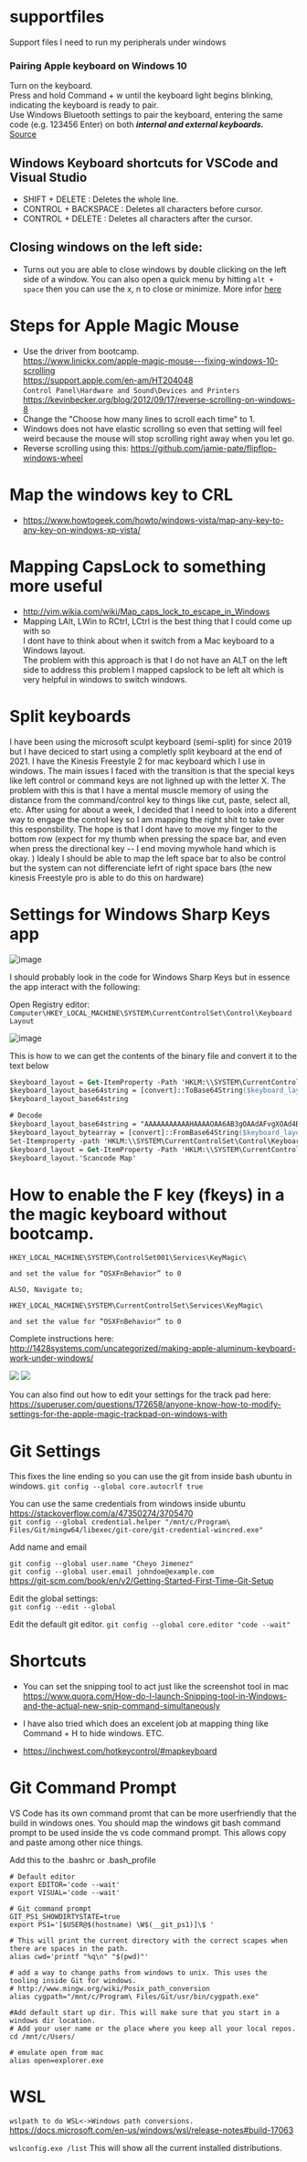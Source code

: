 # supportfiles
Support files I need to run my peripherals under windows


### Pairing Apple keyboard on Windows 10

Turn on the keyboard.  
Press and hold Command + w until the keyboard light begins blinking, indicating the keyboard is ready to pair.  
Use Windows Bluetooth settings to pair the keyboard, entering the same code (e.g. 123456 Enter) on both ***internal and external keyboards.***  
[Source](https://gist.github.com/mcandre/a1c6915d2e338fef6a42e54655d28062)

## Windows Keyboard shortcuts for VSCode and Visual Studio
- SHIFT + DELETE : Deletes the whole line. 
- CONTROL + BACKSPACE : Deletes all characters before cursor.
- CONTROL + DELETE : Deletes all characters after the cursor.

## Closing windows on the left side:
- Turns out you are able to close windows by double clicking on the left side of a window. You can also open a quick menu by hitting `alt + space` then you can use the x, n to close or minimize. More infor [here](https://ux.stackexchange.com/questions/55260/whats-the-point-of-closing-windows-by-double-clicking-their-top-left?newreg=257696e490004174894f6e176940194e)

# Steps for Apple Magic Mouse
- Use the driver from bootcamp.  
https://www.linickx.com/apple-magic-mouse---fixing-windows-10-scrolling  
https://support.apple.com/en-am/HT204048  
`Control Panel\Hardware and Sound\Devices and Printers`
https://kevinbecker.org/blog/2012/09/17/reverse-scrolling-on-windows-8  
- Change the "Choose how many lines to scroll each time" to 1.
- Windows does not have elastic scrolling so even that setting will feel weird because the mouse will stop scrolling right away when you let go.
- Reverse scrolling using this: https://github.com/jamie-pate/flipflop-windows-wheel

# Map the windows key to CRL
- https://www.howtogeek.com/howto/windows-vista/map-any-key-to-any-key-on-windows-xp-vista/

# Mapping CapsLock to something more useful
- http://vim.wikia.com/wiki/Map_caps_lock_to_escape_in_Windows
- Mapping LAlt, LWin to RCtrl, LCtrl is the best thing that I could come up with so  
 I dont have to think about when it switch from a Mac keyboard to a Windows layout.  
 The problem with this approach is that I do not have an ALT on the left side to address this problem I mapped capslock to be left alt which is very helpful in windows to switch windows. 
 
# Split keyboards

I have been using the microsoft sculpt keyboard (semi-split) for since 2019 but I have deciced to start using a completly split keyboard at the end of 2021. I have the Kinesis Freestyle 2 for mac keyboard which I use in windows. The main issues I faced with the transition is that the special keys like left control or command keys are not lighned up with the letter X. The problem with this is that I have a mental muscle memory of using the distance from the command/control key to things like cut, paste, select all, etc. After using for about a week, I decided that I need to look into a diferent way to engage the control key so I am mapping the right shit to take over this responsbility. The hope is that I dont have to move my finger to the bottom row (expect for my thumb when pressing the space bar, and even when press the directional key -- I end moving mywhole hand which is okay. ) Idealy I should be able to map the left space bar to also be control but the system can not differenciate lefrt of right space bars (the new kinesis Freestyle pro is able to do this on hardware)

# Settings for Windows Sharp Keys app
![image](https://user-images.githubusercontent.com/6539412/138482722-139063f4-cab9-48a5-9a00-957ebcd3e951.png)

I should probably look in the code for Windows Sharp Keys but in essence the app interact with the following:

Open Registry editor:
`Computer\HKEY_LOCAL_MACHINE\SYSTEM\CurrentControlSet\Control\Keyboard Layout`

![image](https://user-images.githubusercontent.com/6539412/138485837-fe7ea7c7-4d1c-4203-acdd-f77694058ca8.png)

This is how to we can get the contents of the binary file and convert it to the text below

```ps
$keyboard_layout = Get-ItemProperty -Path 'HKLM:\\SYSTEM\CurrentControlSet\Control\Keyboard Layout'
$keyboard_layout_base64string = [convert]::ToBase64String($keyboard_layout.'Scancode Map')
$keyboard_layout_base64string 


```
```ps
# Decode
$keyboard_layout_base64string = "AAAAAAAAAAAHAAAAOAA6AB3gOAAdAFvgXOAd4B3gNgBj4F/gAAAAAA=="
$keyboard_layout_bytearray = [convert]::FromBase64String($keyboard_layout_base64string )
Set-Itemproperty -path 'HKLM:\\SYSTEM\CurrentControlSet\Control\Keyboard Layout' -Name 'Scancode Map' -value $keyboard_layout_bytearray
$keyboard_layout = Get-ItemProperty -Path 'HKLM:\\SYSTEM\CurrentControlSet\Control\Keyboard Layout'
$keyboard_layout.'Scancode Map'
```
 
# How to enable the F key (fkeys) in a the magic keyboard without bootcamp.
```
HKEY_LOCAL_MACHINE\SYSTEM\ControlSet001\Services\KeyMagic\

and set the value for “OSXFnBehavior” to 0

ALSO, Navigate to;

HKEY_LOCAL_MACHINE\SYSTEM\CurrentControlSet\Services\KeyMagic\

and set the value for “OSXFnBehavior” to 0
```
Complete instructions here: http://1428systems.com/uncategorized/making-apple-aluminum-keyboard-work-under-windows/

![](keyboard-support-fn.jpg)
![](keyboard-support-keymagic.jpg)

You can also find out how to edit your settings for the track pad here: https://superuser.com/questions/172658/anyone-know-how-to-modify-settings-for-the-apple-magic-trackpad-on-windows-with



# Git Settings
This fixes the line ending so you can use the git from inside bash ubuntu in windows.
`git config --global core.autocrlf true`

You can use the same credentials from windows inside ubuntu
 https://stackoverflow.com/a/47350274/3705470  
 ``git config --global credential.helper "/mnt/c/Program\ Files/Git/mingw64/libexec/git-core/git-credential-wincred.exe"``  
 
 Add name and email
 
 `git config --global user.name "Cheyo Jimenez"`   
 `git config --global user.email johndoe@example.com`  
https://git-scm.com/book/en/v2/Getting-Started-First-Time-Git-Setup

Edit the global settings:  
`git config --edit --global`

Edit the default git editor.
`git config --global core.editor "code --wait"`

# Shortcuts
- You can set the snipping tool to act just like the screenshot tool in mac
https://www.quora.com/How-do-I-launch-Snipping-tool-in-Windows-and-the-actual-new-snip-command-simultaneously

- I have also tried which does an excelent job at mapping thing like Command + H to hide windows. ETC. 
- https://inchwest.com/hotkeycontrol/#mapkeyboard

# Git Command Prompt

VS Code has its own command promt that can be more userfriendly that the build in windows ones. 
You should map the windows git bash command prompt to be used inside the vs code command prompt. 
This allows copy and paste among other nice things. 


Add this to the .bashrc or .bash_profile

```
# Default editor
export EDITOR='code --wait'
export VISUAL='code --wait'

# Git command prompt
GIT_PS1_SHOWDIRTYSTATE=true
export PS1='[$USER@$(hostname) \W$(__git_ps1)]\$ '

# This will print the current directory with the correct scapes when there are spaces in the path.
alias cwd='printf "%q\n" "$(pwd)"'

# add a way to change paths from windows to unix. This uses the tooling inside Git for windows.
# http://www.mingw.org/wiki/Posix_path_conversion
alias cygpath="/mnt/c/Program\ Files/Git/usr/bin/cygpath.exe"

#Add default start up dir. This will make sure that you start in a windows dir location.
# Add your user name or the place where you keep all your local repos.
cd /mnt/c/Users/

# emulate open from mac
alias open=explorer.exe
```

# WSL  
``wslpath to do WSL<->Windows path conversions.``
https://docs.microsoft.com/en-us/windows/wsl/release-notes#build-17063

`wslconfig.exe /list` This will show all the current installed distributions.  
